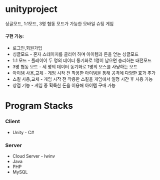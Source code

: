# unityproject

싱글모드, 1:1모드, 3명 협동 모드가 가능한 모바일 슈팅 게임

#### **구현 기능:** 
* 로그인,회원가입
* 싱글모드 - 혼자 스테이지를 클리어 하며 아이템과 돈을 얻는 싱글모드
* 1:1 모드 - 플레이어 두 명의 데이터 동기화로 1명이 남으면 승리하는 대전모드
* 3명 협동 모드 - 세 명의 데이터 동기화로 1명의 보스를 사냥하는 모드 
* 아이템 사용,교체 - 게임 시작 전 착용한 아이템을 통해 공격에 다양한 효과 추가
* 스킬 사용,교체 - 게임 시작 전 착용한 스킬을 게임에서 일정 시간 후 사용 가능
* 상점 기능 - 게임 중 획득한 돈을 이용해 아이템 구매 가능

# Program Stacks
### **Client**  
* Unity - C#  
  
### **Server**  
* Cloud Server - Iwinv
* Java
* PHP
* MySQL
